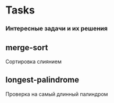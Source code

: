 <h1>Tasks</h1>
<h3>Интересные задачи и их решения</h3>

<h2>merge-sort</h2>
Сортировка слиянием

<h2>longest-palindrome</h2>
Проверка на самый длинный палиндром
